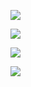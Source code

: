 ![](https://i.imgur.com/DFDch0S.png)

![](https://i.imgur.com/wOa940B.png)

![](https://i.imgur.com/i4m07H2.png)

![](https://i.imgur.com/js84hDR.png)

